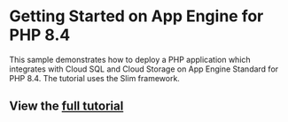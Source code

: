 # Getting Started on App Engine for PHP 8.4

This sample demonstrates how to deploy a PHP application which integrates with
Cloud SQL and Cloud Storage on App Engine Standard for PHP 8.4. The tutorial
uses the Slim framework.

## View the [full tutorial](https://cloud.google.com/appengine/docs/standard/php-gen2/building-app)
